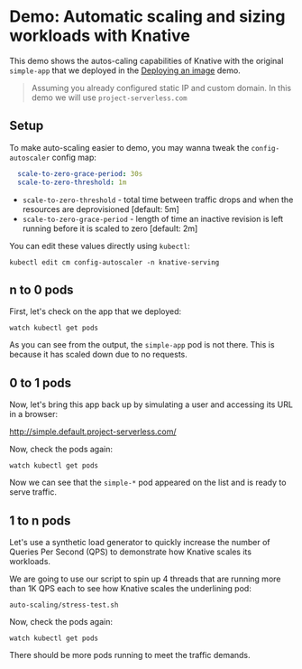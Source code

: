 # Demo: Automatic scaling and sizing workloads with Knative

This demo shows the autos-caling capabilities of Knative with the original `simple-app`
that we deployed in the [Deploying an image](../image-deploy/README.md) demo.

> Assuming you already configured static IP and custom domain. In this demo we will use `project-serverless.com`

## Setup

To make auto-scaling easier to demo, you may wanna tweak the `config-autoscaler` config map:

```yaml
  scale-to-zero-grace-period: 30s
  scale-to-zero-threshold: 1m
```

* `scale-to-zero-threshold` - total time between traffic drops and when the resources are deprovisioned [default: 5m]
* `scale-to-zero-grace-period` - length of time an inactive revision is left running before it is scaled to zero [default: 2m]

You can edit these values directly using `kubectl`:

```shell
kubectl edit cm config-autoscaler -n knative-serving
```

## n to 0 pods

First, let's check on the app that we deployed:

```shell
watch kubectl get pods
```

As you can see from the output, the `simple-app` pod is not there. This is because it has scaled down
due to no requests.

## 0 to 1 pods

Now, let's bring this app back up by simulating a user and accessing its URL in a browser:

http://simple.default.project-serverless.com/

Now, check the pods again:

```shell
watch kubectl get pods
```

Now we can see that the `simple-*` pod appeared on the list and is ready to serve traffic.

## 1 to n pods

Let's use a synthetic load generator to quickly increase the number of Queries Per Second (QPS)
to demonstrate how Knative scales its workloads.

We are going to use our script to spin up 4 threads that are running more than 1K QPS each to see
how Knative scales the underlining pod:

```shell
auto-scaling/stress-test.sh
```
Now, check the pods again:

```shell
watch kubectl get pods
```
There should be more pods running to meet the traffic demands.
